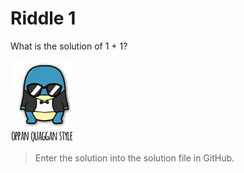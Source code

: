 # Riddle 1

What is the solution of 1 + 1?

![Test image](assets/test.jpg)

> Enter the solution into the solution file in GitHub.
